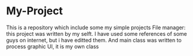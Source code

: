 # My-Project
This is a repository which include some my simple projects
File manager: this project was written by my selft. I have used some references of some guys on internet, but i have editted them. And main class was written to process graphic UI, it is my own class
